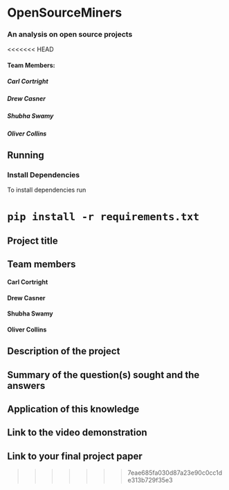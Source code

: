 # OpenSourceMiners

### An analysis on open source projects

<<<<<<< HEAD

#### Team Members:
##### Carl Cortright
##### Drew Casner
##### Shubha Swamy
##### Oliver Collins 


## Running 

### Install Dependencies

To install dependencies run 

``` pip install -r requirements.txt ```
=======
## Project title
## Team members
#### Carl Cortright
#### Drew Casner
#### Shubha Swamy
#### Oliver Collins 
## Description of the project
## Summary of the question(s) sought and the answers
## Application of this knowledge
## Link to the video demonstration
## Link to your final project paper
>>>>>>> 7eae685fa030d87a23e90c0cc1de313b729f35e3
